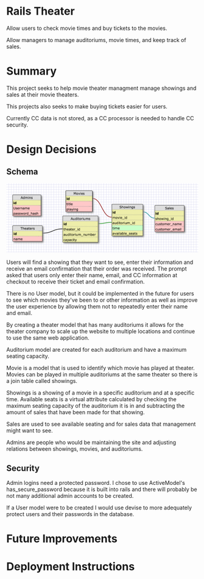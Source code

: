 # Rails Theater
Allow users to check movie times and buy tickets to the movies.

Allow managers to manage auditoriums, movie times, and keep track of sales.

# Summary
This project seeks to help movie theater managment manage showings and sales at their movie theaters.

This projects also seeks to make buying tickets easier for users.

Currently CC data is not stored, as a CC processor is needed to handle CC security.

# Design Decisions
## Schema

![schema_picture](readme_assets/schema3.png)

Users will find a showing that they want to see, enter their information and receive an email confirmation that their order was received. The prompt asked that users only enter their name, email, and CC information at checkout to receive their ticket and email confirmation.

There is no User model, but it could be implemented in the future for users to see which movies they've been to or other information as well as improve the user experience by allowing them not to repeatedly enter their name and email.

By creating a theater model that has many auditoriums it allows for the theater company to scale up the website to multiple locations and continue to use the same web application.

Auditorium model are created for each auditorium and have a maximum seating capacity.

Movie is a model that is used to identify which movie has played at theater. Movies can be played in multiple auditoriums at the same theater so there is a join table called showings.

Showings is a showing of a movie in a specific auditorium and at a specific time. Available seats is a virtual attribute calculated by checking the maximum seating capacity of the auditorium it is in and subtracting the amount of sales that have been made for that showing.

Sales are used to see available seating and for sales data that management might want to see.

Admins are people who would be maintaining the site and adjusting relations between showings, movies, and auditoriums.

## Security
Admin logins need a protected password. I chose to use ActiveModel's has_secure_password because it is built into rails and there will probably be not many additional admin accounts to be created.

If a User model were to be created I would use devise to more adequately protect users and their passwords in the database.


# Future Improvements

# Deployment Instructions

